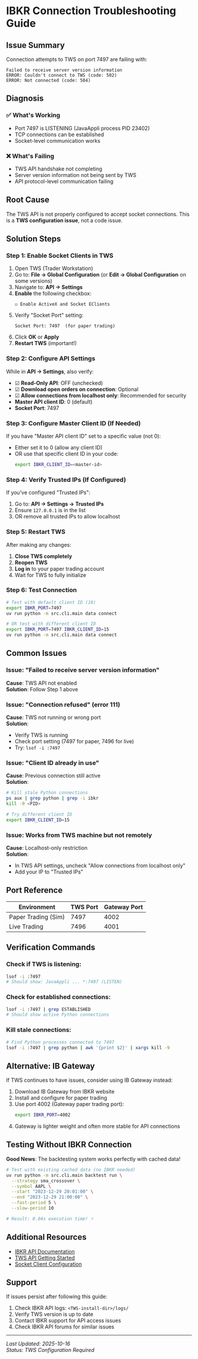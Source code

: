 # IBKR Connection Troubleshooting Guide

## Issue Summary

Connection attempts to TWS on port 7497 are failing with:
```
Failed to receive server version information
ERROR: Couldn't connect to TWS (code: 502)
ERROR: Not connected (code: 504)
```

## Diagnosis

### ✅ What's Working
- Port 7497 is LISTENING (JavaAppli process PID 23402)
- TCP connections can be established
- Socket-level communication works

### ❌ What's Failing  
- TWS API handshake not completing
- Server version information not being sent by TWS
- API protocol-level communication failing

## Root Cause

The TWS API is not properly configured to accept socket connections. This is a **TWS configuration issue**, not a code issue.

## Solution Steps

### Step 1: Enable Socket Clients in TWS

1. Open TWS (Trader Workstation)
2. Go to: **File → Global Configuration** (or **Edit → Global Configuration** on some versions)
3. Navigate to: **API → Settings**
4. **Enable** the following checkbox:
   ```
   ☑ Enable ActiveX and Socket EClients
   ```
5. Verify "Socket Port" setting:
   ```
   Socket Port: 7497  (for paper trading)
   ```
6. Click **OK** or **Apply**
7. **Restart TWS** (important!)

### Step 2: Configure API Settings

While in **API → Settings**, also verify:

- ☑ **Read-Only API**: OFF (unchecked)
- ☑ **Download open orders on connection**: Optional
- ☑ **Allow connections from localhost only**: Recommended for security
- **Master API client ID**: 0 (default)
- **Socket Port**: 7497

### Step 3: Configure Master Client ID (If Needed)

If you have "Master API client ID" set to a specific value (not 0):
- Either set it to 0 (allow any client ID)
- OR use that specific client ID in your code:
  ```bash
  export IBKR_CLIENT_ID=<master-id>
  ```

### Step 4: Verify Trusted IPs (If Configured)

If you've configured "Trusted IPs":
1. Go to: **API → Settings → Trusted IPs**
2. Ensure `127.0.0.1` is in the list
3. OR remove all trusted IPs to allow localhost

### Step 5: Restart TWS

After making any changes:
1. **Close TWS completely**
2. **Reopen TWS**
3. **Log in** to your paper trading account
4. Wait for TWS to fully initialize

### Step 6: Test Connection

```bash
# Test with default client ID (10)
export IBKR_PORT=7497
uv run python -m src.cli.main data connect

# OR test with different client ID
export IBKR_PORT=7497 IBKR_CLIENT_ID=15
uv run python -m src.cli.main data connect
```

## Common Issues

### Issue: "Failed to receive server version information"
**Cause**: TWS API not enabled  
**Solution**: Follow Step 1 above

### Issue: "Connection refused" (error 111)
**Cause**: TWS not running or wrong port  
**Solution**: 
- Verify TWS is running
- Check port setting (7497 for paper, 7496 for live)
- Try: `lsof -i :7497`

### Issue: "Client ID already in use"
**Cause**: Previous connection still active  
**Solution**:
```bash
# Kill stale Python connections
ps aux | grep python | grep -i ibkr
kill -9 <PID>

# Try different client ID
export IBKR_CLIENT_ID=15
```

### Issue: Works from TWS machine but not remotely
**Cause**: Localhost-only restriction  
**Solution**: 
- In TWS API settings, uncheck "Allow connections from localhost only"
- Add your IP to "Trusted IPs"

## Port Reference

| Environment | TWS Port | Gateway Port |
|-------------|----------|--------------|
| Paper Trading (Sim) | 7497 | 4002 |
| Live Trading | 7496 | 4001 |

## Verification Commands

### Check if TWS is listening:
```bash
lsof -i :7497
# Should show: JavaAppli ... *:7497 (LISTEN)
```

### Check for established connections:
```bash
lsof -i :7497 | grep ESTABLISHED
# Should show active Python connections
```

### Kill stale connections:
```bash
# Find Python processes connected to 7497
lsof -i :7497 | grep python | awk '{print $2}' | xargs kill -9
```

## Alternative: IB Gateway

If TWS continues to have issues, consider using IB Gateway instead:

1. Download IB Gateway from IBKR website
2. Install and configure for paper trading
3. Use port 4002 (Gateway paper trading port):
   ```bash
   export IBKR_PORT=4002
   ```
4. Gateway is lighter weight and often more stable for API connections

## Testing Without IBKR Connection

**Good News**: The backtesting system works perfectly with cached data!

```bash
# Test with existing cached data (no IBKR needed)
uv run python -m src.cli.main backtest run \
  --strategy sma_crossover \
  --symbol AAPL \
  --start "2023-12-29 20:01:00" \
  --end "2023-12-29 21:00:00" \
  --fast-period 5 \
  --slow-period 10

# Result: 0.04s execution time! ⚡
```

## Additional Resources

- [IBKR API Documentation](https://interactivebrokers.github.io/tws-api/)
- [TWS API Getting Started](https://interactivebrokers.github.io/tws-api/initial_setup.html)
- [Socket Client Configuration](https://interactivebrokers.github.io/tws-api/initial_setup.html#enable_api)

## Support

If issues persist after following this guide:
1. Check IBKR API logs: `<TWS-install-dir>/logs/`
2. Verify TWS version is up to date
3. Contact IBKR support for API access issues
4. Check IBKR API forums for similar issues

---

*Last Updated: 2025-10-16*  
*Status: TWS Configuration Required*
